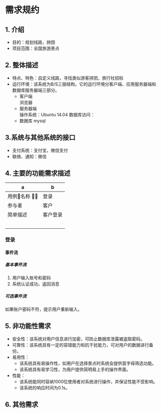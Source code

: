 # 需求规约

## 1. 介绍
+ 目的：规划线路，拼团
+ 项目范围：全国旅游景点

## 2. 整体描述
+ 特点、特色：自定义线路，寻找类似游客拼团，旅行社招标
+ 运行环境：该系统为B/S三层结构，它的运行环境分客户端、应用服务器端和数据库服务器端三部分。 
	+ 客户端  
		浏览器
	+ 服务器端  
		操作系统：Ubuntu 14.04
		数据库访问：
	+ 数据库
		mysql		 
	
## 3.系统与其他系统的接口
+ 支付系统：支付宝，微信支付
+ 联络、通知：微信

## 4. 主要的功能需求描述
| a | b |
| --- | --- |
| 用例名称 | 登录 |
| 参与者 | 客户 |
| 简单描述 | 客户登录 |
|  |  |
|  |  |
|  |  |
|  |  |
|  |  |
### 登录
#### 事件流
##### 基本事件流
1. 用户输入账号和密码
2. 系统认证成功，返回消息

##### 可选事件流
如果账户密码不符，提示用户重新输入。

## 5. 非功能性需求
+ 安全性：该系统对用户信息进行加密，可防止数据库泄露被盗取密码。
+ 可靠性：该系统具有一定的容错能力和抗干扰能力，可对用户的数据进行备份。
+ 易用性：
  +  该系统具有易操作性，如用户在选择景点时系统会提供首字母筛选功能。
  +  该系统具有易学习性，为用户提供简明易上手的操作界面。
+ 性能：
  + 该系统能同时容纳1000位使用者对系统进行操作，并保证性能不受影响。
  + 该系统的响应时间为0.1s。

## 6. 其他需求
